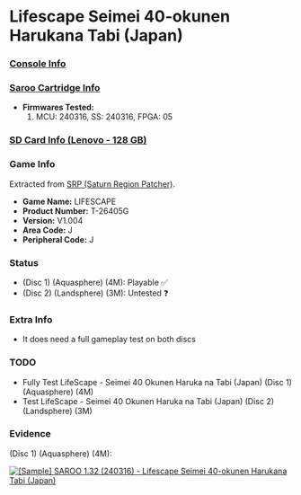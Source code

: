 # Lifescape Seimei 40-okunen Harukana Tabi (Japan)

### [Console Info](../../../../../Info/Consoles/VA13/README.md)

### [Saroo Cartridge Info](../../../../../Info/Cartridges/RetroGameParadiseStore/1.32F/README.md)

- <b>Firmwares Tested:</b>
  1. MCU: 240316, SS: 240316, FPGA: 05

### [SD Card Info (Lenovo - 128 GB)](../../../../../Info/SdCards/Lenovo/128GB/fat32/README.md)

### Game Info

Extracted from [SRP (Saturn Region Patcher)](https://segaxtreme.net/resources/saturn-region-patcher.81/download).

- <b>Game Name:</b> LIFESCAPE
- <b>Product Number:</b> T-26405G
- <b>Version:</b> V1.004
- <b>Area Code:</b> J
- <b>Peripheral Code:</b> J

### Status

- (Disc 1) (Aquasphere) (4M): Playable :white_check_mark:
- (Disc 2) (Landsphere) (3M): Untested :question:

### Extra Info

- It does need a full gameplay test on both discs

### TODO

- Fully Test LifeScape - Seimei 40 Okunen Haruka na Tabi (Japan) (Disc 1) (Aquasphere) (4M)
- Test LifeScape - Seimei 40 Okunen Haruka na Tabi (Japan) (Disc 2) (Landsphere) (3M)

### Evidence

(Disc 1) (Aquasphere) (4M):

[![[Sample] SAROO 1.32 (240316) - Lifescape Seimei 40-okunen Harukana Tabi (Japan)](https://img.youtube.com/vi/KgsHa74CfmQ/0.jpg)](https://www.youtube.com/watch?v=KgsHa74CfmQ)
